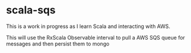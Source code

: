 # scala-sqs

This is a work in progress as I learn Scala and interacting with AWS.

This will use the RxScala Observable interval to pull a AWS SQS queue for messages and then persist them to mongo
